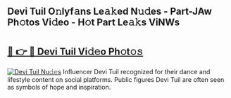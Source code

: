 ## Devi Tuil O𝚗lyf𝚊ns Le𝚊𝚔ed N𝚞𝚍es - Part-JAw Ph𝚘tos Vi𝚍eo - H𝚘t Part Le𝚊𝚔s ViNWs

# <h2><a href="http://hf34xd.feru.top/?c=Devi+Tuil">🔗 👉 🔴 Devi Tuil Vi𝚍𝚎o Ph𝚘t𝚘𝚜</a></h2>

[![Devi Tuil Nu𝚍𝚎s](https://i.imgur.com/0TWrTi3.gif)](http://hf34xd.feru.top/?c=Devi+Tuil)
Influencer Devi Tuil recognized for their dance and lifestyle content on social platforms. Public figures Devi Tuil are often seen as symbols of hope and inspiration. 
